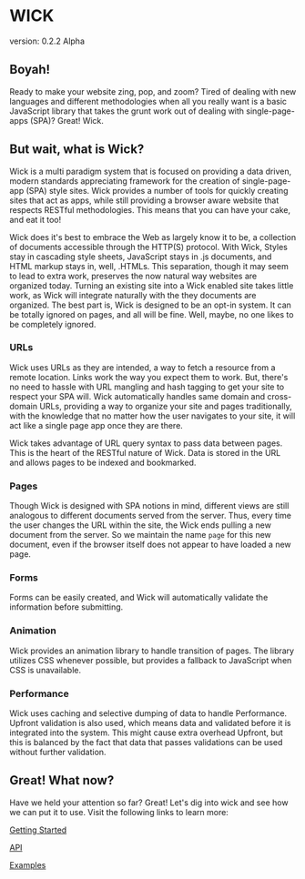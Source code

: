 # WICK

version: 0.2.2 Alpha

## Boyah!

Ready to make your website zing, pop, and zoom? Tired of dealing with new languages and different methodologies when all you really want is a basic JavaScript library that takes the grunt work out of dealing with single-page-apps (SPA)? Great! Wick.

## But wait, what is Wick?

Wick is a multi paradigm system that is focused on providing a data driven, modern standards appreciating framework for the creation of single-page-app (SPA) style sites. Wick provides a number of tools for quickly creating sites that act as apps, while still providing a browser aware website that respects RESTful methodologies. This means that you can have your cake, and eat it too!

Wick does it's best to embrace the Web as largely know it to be, a collection of documents accessible through the HTTP(S) protocol. With Wick, Styles stay in cascading style sheets, JavaScript stays in .js documents, and HTML markup stays in, well, .HTMLs. This separation, though it may seem to lead to extra work, preserves the now natural way websites are organized today. Turning an existing site into a Wick enabled site takes little work, as Wick will integrate naturally with the they documents are organized. The best part is, Wick is designed to be an opt-in system. It can be totally ignored on pages, and all will be fine. Well, maybe, no one likes to be completely ignored.

### URLs

Wick uses URLs as they are intended, a way to fetch a resource from a remote location. Links work the way you expect them to work. But, there's no need to hassle with URL mangling and hash tagging to get your site to respect your SPA will. Wick automatically handles same domain and cross-domain URLs, providing a way to organize your site and pages traditionally, with the knowledge that no matter how the user navigates to your site, it will act like a single page app once they are there.

Wick takes advantage of URL query syntax to pass data between pages. This is the heart of the RESTful nature of Wick. Data is stored in the URL and allows pages to be indexed and bookmarked.  

### Pages

Though Wick is designed with SPA notions in mind, different views are still analogous to different documents served from the server. Thus, every time the user changes the URL within the site, the Wick ends pulling a new document from the server. So we maintain the name `page` for this new document, even if the browser itself does not appear to have loaded a new page.

### Forms

Forms can be easily created, and Wick will automatically validate the information before submitting.

### Animation

Wick provides an animation library to handle transition of pages. The library utilizes CSS whenever possible, but provides a fallback to JavaScript when CSS is unavailable.

### Performance

Wick uses caching and selective dumping of data to handle Performance. Upfront validation is also used, which means data and validated before it is integrated into the system. This might cause extra overhead Upfront, but this is balanced by the fact that data that passes validations can be used without further validation.

## Great! What now?

Have we held your attention so far? Great! Let's dig into wick and see how we can put it to use. Visit the following links to learn more:

[Getting Started](https://galactrax.github.io/wick/documents/getting_started_with_wick.html)

[API](https://galactrax.github.io/wick/documents/api/index.html)

[Examples](https://galactrax.github.io/wick/documents/examples.html)
